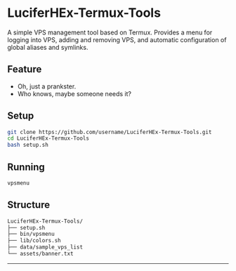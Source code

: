 # LuciferHEx-Termux-Tools

A simple VPS management tool based on Termux. Provides a menu for logging into VPS, adding and removing VPS, and automatic configuration of global aliases and symlinks.

## Feature

- Oh, just a prankster.
- Who knows, maybe someone needs it?

## Setup

```bash
git clone https://github.com/username/LuciferHEx-Termux-Tools.git
cd LuciferHEx-Termux-Tools
bash setup.sh
```

## Running

```bash
vpsmenu
```

## Structure

```bash
LuciferHEx-Termux-Tools/
├── setup.sh
├── bin/vpsmenu
├── lib/colors.sh
├── data/sample_vps_list
└── assets/banner.txt
```

---